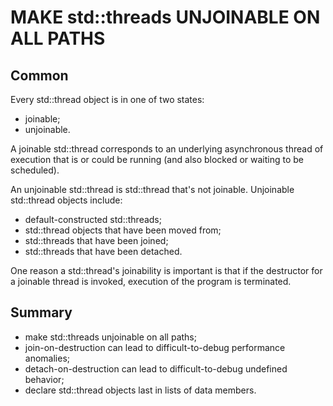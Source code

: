 MAKE std::threads UNJOINABLE ON ALL PATHS
=========================================

Common
------

Every std::thread object is in one of two states:
- joinable;
- unjoinable.

A joinable std::thread corresponds to an underlying asynchronous
thread of execution that is or could be running (and also blocked
or waiting to be scheduled).

An unjoinable std::thread is std::thread that's not joinable.
Unjoinable std::thread objects include:
- default-constructed std::threads;
- std::thread objects that have been moved from;
- std::threads that have been joined;
- std::threads that have been detached.

One reason a std::thread's joinability is important is that 
if the destructor for a joinable thread is invoked, 
execution of the program is terminated.


Summary
-------

- make std::threads unjoinable on all paths;
- join-on-destruction can lead to difficult-to-debug performance
  anomalies;
- detach-on-destruction can lead to difficult-to-debug undefined
  behavior;
- declare std::thread objects last in lists of data members.
